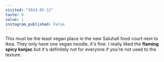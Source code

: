 ```yaml
---
visited: "2024-05-12"
taste: 0
value: 1
instagram_published: False
---
```


This must be the least vegan place in the new Saluhall food court next to Ikea. They only have one vegan noodle, it's fine. I really liked the **flaming spicy konjac** but it's definitely not for everyone if you're not used to the texture.
